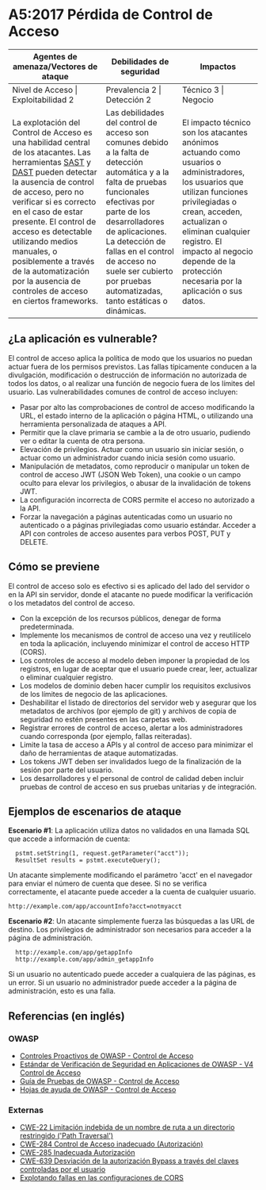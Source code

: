 # A5:2017 Pérdida de Control de Acceso

| Agentes de amenaza/Vectores de ataque | Debilidades de seguridad         |      Impactos       |
| -- | -- | -- |
| Nivel de Acceso \| Exploitabilidad 2 | Prevalencia 2 \| Detección 2 | Técnico 3 \| Negocio |
|La explotación del Control de Acceso es una habilidad central de los atacantes. Las herramientas [SAST](https://www.owasp.org/index.php/Source_Code_Analysis_Tools) y [DAST](https://www.owasp.org/index.php/Category:Vulnerability_Scanning_Tools) pueden detectar la ausencia de control de acceso, pero no verificar si es correcto en el caso de estar presente. El control de acceso es detectable utilizando medios manuales, o posiblemente a través de la automatización por la ausencia de controles de acceso en ciertos frameworks.|Las debilidades del control de acceso son comunes debido a la falta de detección automática y a la falta de pruebas funcionales efectivas por parte de los desarrolladores de aplicaciones. La detección de fallas en el control de acceso no suele ser cubierto por pruebas automatizadas, tanto estáticas o dinámicas. | El impacto técnico son los atacantes anónimos actuando como usuarios o administradores, los usuarios que utilizan funciones privilegiadas o crean, acceden, actualizan o eliminan cualquier registro. El impacto al negocio depende de la protección necesaria por la aplicación o sus datos. | 

## ¿La aplicación es vulnerable?

El control de acceso aplica la política de modo que los usuarios no puedan actuar fuera de los permisos previstos. Las fallas típicamente conducen a la divulgación, modificación o destrucción de información no autorizada de todos los datos, o al realizar una función de negocio fuera de los límites del usuario. Las vulnerabilidades comunes de control de acceso incluyen:

* Pasar por alto las comprobaciones de control de acceso modificando la URL, el estado interno de la aplicación o página HTML, o utilizando una herramienta personalizada de ataques a API.
* Permitir que la clave primaria se cambie a la de otro usuario, pudiendo ver o editar la cuenta de otra persona.
* Elevación de privilegios. Actuar como un usuario sin iniciar sesión, o actuar como  un administrador cuando inicia sesión como usuario.
* Manipulación de metadatos, como reproducir o manipular un token de control de acceso JWT (JSON Web Token), una cookie o un campo oculto para elevar los privilegios, o abusar de la invalidación de tokens JWT.
* La configuración incorrecta de CORS permite el acceso no autorizado a la API.
* Forzar la navegación  a páginas autenticadas como un usuario no autenticado o a páginas privilegiadas como usuario estándar. Acceder a API con controles de acceso ausentes para verbos POST, PUT y DELETE.

## Cómo se previene

El control de acceso solo es efectivo si es aplicado del lado del servidor o en la API sin servidor, donde el atacante no puede modificar la verificación o los metadatos del control de acceso.

* Con la excepción de los recursos públicos, denegar de forma predeterminada.
* Implemente los mecanismos de control de acceso una vez y reutilícelo en toda la aplicación, incluyendo minimizar el control de acceso HTTP (CORS).
* Los controles de acceso al modelo deben imponer la propiedad de los registros, en lugar de aceptar que el usuario puede crear, leer, actualizar o eliminar cualquier registro.
* Los modelos de dominio deben hacer cumplir los requisitos exclusivos de los límites de negocio de las aplicaciones.
* Deshabilitar el listado de directorios del servidor web y asegurar que los metadatos de archivos (por ejemplo de git) y archivos de copia de seguridad no estén presentes en las carpetas web.
* Registrar errores de control de acceso, alertar a los administradores cuando corresponda (por ejemplo, fallas reiteradas).
* Limite la tasa de acceso a APIs y al control de acceso para minimizar el daño de herramientas de ataque automatizadas.
* Los tokens JWT deben ser invalidados luego de la finalización de la sesión por parte del usuario.
* Los desarrolladores y el personal de control de calidad deben incluir pruebas de control de acceso en sus pruebas unitarias y de integración.

## Ejemplos de escenarios de ataque

**Escenario #1**:  La aplicación utiliza datos no validados en una llamada SQL que accede a información de cuenta:

```
  pstmt.setString(1, request.getParameter("acct"));
  ResultSet results = pstmt.executeQuery();
```

Un atacante simplemente modificando el parámetro 'acct' en el navegador para enviar el número de cuenta que desee. Si no se verifica correctamente, el atacante puede acceder a la cuenta de cualquier usuario.

`http://example.com/app/accountInfo?acct=notmyacct`

**Escenario #2**: Un atacante simplemente fuerza las búsquedas a las URL de destino. Los privilegios de administrador son necesarios para acceder a la página de administración.

```
  http://example.com/app/getappInfo
  http://example.com/app/admin_getappInfo
```

Si un usuario no autenticado puede acceder a cualquiera de las páginas, es un error. Si un usuario no administrador puede acceder a la página de administración, esto es una falla.

## Referencias (en inglés)

### OWASP

* [Controles Proactivos de OWASP - Control de Acceso](https://www.owasp.org/index.php/OWASP_Proactive_Controls#6:_Implement_Access_Controls)
* [Estándar de Verificación de Seguridad en Aplicaciones de OWASP - V4 Control de Acceso](https://www.owasp.org/index.php/Category:OWASP_Application_Security_Verification_Standard_Project#tab=Home)
* [Guía de Pruebas de OWASP - Control de Acceso](https://www.owasp.org/index.php/Testing_for_Authorization)
* [Hojas de ayuda de OWASP - Control de Acceso](https://www.owasp.org/index.php/Access_Control_Cheat_Sheet)

### Externas

* [CWE-22 Limitación indebida de un nombre de ruta a un directorio restringido ('Path Traversal')]()
* [CWE-284 Control de Acceso inadecuado (Autorización)](https://cwe.mitre.org/data/definitions/284.html)
* [CWE-285 Inadecuada Autorización](https://cwe.mitre.org/data/definitions/285.html)
* [CWE-639 Desviación de la autorización Bypass a través del claves controladas por el usuario](https://cwe.mitre.org/data/definitions/639.html)
* [Explotando fallas en las configuraciones de CORS](https://blog.portswigger.net/2016/10/exploiting-cors-misconfigurations-for.html)
